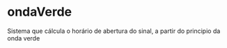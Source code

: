 # ondaVerde
 Sistema que cálcula o horário de abertura do sinal, a partir do principio da onda verde
